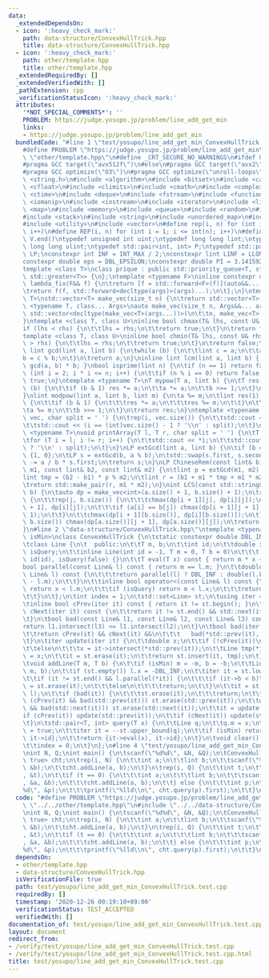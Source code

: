```yaml
---
data:
  _extendedDependsOn:
  - icon: ':heavy_check_mark:'
    path: data-structure/ConvexHullTrick.hpp
    title: data-structure/ConvexHullTrick.hpp
  - icon: ':heavy_check_mark:'
    path: other/template.hpp
    title: other/template.hpp
  _extendedRequiredBy: []
  _extendedVerifiedWith: []
  _pathExtension: cpp
  _verificationStatusIcon: ':heavy_check_mark:'
  attributes:
    '*NOT_SPECIAL_COMMENTS*': ''
    PROBLEM: https://judge.yosupo.jp/problem/line_add_get_min
    links:
    - https://judge.yosupo.jp/problem/line_add_get_min
  bundledCode: "#line 1 \"test/yosupo/line_add_get_min_ConvexHullTrick.test.cpp\"\n\
    #define PROBLEM \"https://judge.yosupo.jp/problem/line_add_get_min\"\n#line 2\
    \ \"other/template.hpp\"\n#define _CRT_SECURE_NO_WARNINGS\n#ifdef ONLINE_JUDGE\n\
    #pragma GCC target(\"avx512f\")\n#else\n#pragma GCC target(\"avx2\")\n#endif\n\
    #pragma GCC optimize(\"O3\")\n#pragma GCC optimize(\"unroll-loops\")\n#include\
    \ <string.h>\n#include <algorithm>\n#include <bitset>\n#include <cassert>\n#include\
    \ <cfloat>\n#include <climits>\n#include <cmath>\n#include <complex>\n#include\
    \ <ctime>\n#include <deque>\n#include <fstream>\n#include <functional>\n#include\
    \ <iomanip>\n#include <iostream>\n#include <iterator>\n#include <list>\n#include\
    \ <map>\n#include <memory>\n#include <queue>\n#include <random>\n#include <set>\n\
    #include <stack>\n#include <string>\n#include <unordered_map>\n#include <unordered_set>\n\
    #include <utility>\n#include <vector>\n#define rep(i, n) for (int i = 0; i < int(n);\
    \ i++)\n#define REP(i, n) for (int i = 1; i <= int(n); i++)\n#define all(V) V.begin(),\
    \ V.end()\ntypedef unsigned int uint;\ntypedef long long lint;\ntypedef unsigned\
    \ long long ulint;\ntypedef std::pair<int, int> P;\ntypedef std::pair<lint, lint>\
    \ LP;\nconstexpr int INF = INT_MAX / 2;\nconstexpr lint LINF = LLONG_MAX / 2;\n\
    constexpr double eps = DBL_EPSILON;\nconstexpr double PI = 3.141592653589793238462643383279;\n\
    template <class T>\nclass prique : public std::priority_queue<T, std::vector<T>,\
    \ std::greater<T>> {\n};\ntemplate <typename F>\ninline constexpr decltype(auto)\
    \ lambda_fix(F&& f) {\n\treturn [f = std::forward<F>(f)](auto&&... args) {\n\t\
    \treturn f(f, std::forward<decltype(args)>(args)...);\n\t};\n}\ntemplate <typename\
    \ T>\nstd::vector<T> make_vec(size_t n) {\n\treturn std::vector<T>(n);\n}\ntemplate\
    \ <typename T, class... Args>\nauto make_vec(size_t n, Args&&... args) {\n\treturn\
    \ std::vector<decltype(make_vec<T>(args...))>(\n\t\tn, make_vec<T>(std::forward<Args>(args)...));\n\
    }\ntemplate <class T, class U>\ninline bool chmax(T& lhs, const U& rhs) {\n\t\
    if (lhs < rhs) {\n\t\tlhs = rhs;\n\t\treturn true;\n\t}\n\treturn false;\n}\n\
    template <class T, class U>\ninline bool chmin(T& lhs, const U& rhs) {\n\tif (lhs\
    \ > rhs) {\n\t\tlhs = rhs;\n\t\treturn true;\n\t}\n\treturn false;\n}\ninline\
    \ lint gcd(lint a, lint b) {\n\twhile (b) {\n\t\tlint c = a;\n\t\ta = b;\n\t\t\
    b = c % b;\n\t}\n\treturn a;\n}\ninline lint lcm(lint a, lint b) { return a /\
    \ gcd(a, b) * b; }\nbool isprime(lint n) {\n\tif (n == 1) return false;\n\tfor\
    \ (int i = 2; i * i <= n; i++) {\n\t\tif (n % i == 0) return false;\n\t}\n\treturn\
    \ true;\n}\ntemplate <typename T>\nT mypow(T a, lint b) {\n\tT res(1);\n\twhile\
    \ (b) {\n\t\tif (b & 1) res *= a;\n\t\ta *= a;\n\t\tb >>= 1;\n\t}\n\treturn res;\n\
    }\nlint modpow(lint a, lint b, lint m) {\n\ta %= m;\n\tlint res(1);\n\twhile (b)\
    \ {\n\t\tif (b & 1) {\n\t\t\tres *= a;\n\t\t\tres %= m;\n\t\t}\n\t\ta *= a;\n\t\
    \ta %= m;\n\t\tb >>= 1;\n\t}\n\treturn res;\n}\ntemplate <typename T>\nvoid printArray(std::vector<T>&\
    \ vec, char split = ' ') {\n\trep(i, vec.size()) {\n\t\tstd::cout << vec[i];\n\
    \t\tstd::cout << (i == (int)vec.size() - 1 ? '\\n' : split);\n\t}\n}\ntemplate\
    \ <typename T>\nvoid printArray(T l, T r, char split = ' ') {\n\tT rprev = std::prev(r);\n\
    \tfor (T i = l; i != r; i++) {\n\t\tstd::cout << *i;\n\t\tstd::cout << (i == rprev\
    \ ? '\\n' : split);\n\t}\n}\nLP extGcd(lint a, lint b) {\n\tif (b == 0) return\
    \ {1, 0};\n\tLP s = extGcd(b, a % b);\n\tstd::swap(s.first, s.second);\n\ts.second\
    \ -= a / b * s.first;\n\treturn s;\n}\nLP ChineseRem(const lint& b1, const lint&\
    \ m1, const lint& b2, const lint& m2) {\n\tlint p = extGcd(m1, m2).first;\n\t\
    lint tmp = (b2 - b1) * p % m2;\n\tlint r = (b1 + m1 * tmp + m1 * m2) % (m1 * m2);\n\
    \treturn std::make_pair(r, m1 * m2);\n}\nint LCS(const std::string& a, const std::string&\
    \ b) {\n\tauto dp = make_vec<int>(a.size() + 1, b.size() + 1);\n\trep(i, a.size())\
    \ {\n\t\trep(j, b.size()) {\n\t\t\tchmax(dp[i + 1][j], dp[i][j]);\n\t\t\tchmax(dp[i][j\
    \ + 1], dp[i][j]);\n\t\t\tif (a[i] == b[j]) chmax(dp[i + 1][j + 1], dp[i][j] +\
    \ 1);\n\t\t}\n\t\tchmax(dp[i + 1][b.size()], dp[i][b.size()]);\n\t}\n\trep(j,\
    \ b.size()) chmax(dp[a.size()][j + 1], dp[a.size()][j]);\n\treturn dp[a.size()][b.size()];\n\
    }\n#line 2 \"data-structure/ConvexHullTrick.hpp\"\ntemplate <typename T, bool\
    \ isMin>\nclass ConvexHullTrick {\n\tstatic constexpr double DBL_INF = DBL_MAX;\n\
    \tclass Line {\n\t  public:\n\t\tT m, b;\n\t\tint id;\n\t\tdouble x;\n\t\tbool\
    \ isQuery;\n\t\tinline Line(int id = -1, T m = 0, T b = 0)\n\t\t\t: m(m), b(b),\
    \ id(id), isQuery(false) {}\n\t\tT eval(T x) const { return m * x + b; }\n\t\t\
    bool parallel(const Line& l) const { return m == l.m; }\n\t\tdouble intersect(const\
    \ Line& l) const {\n\t\t\treturn parallel(l) ? DBL_INF : double(l.b - b) / (m\
    \ - l.m);\n\t\t}\n\t\tinline bool operator<(const Line& l) const {\n\t\t\tif (l.isQuery)\
    \ return x < l.m;\n\t\t\tif (isQuery) return m < l.x;\n\t\t\treturn m < l.m;\n\
    \t\t}\n\t};\n\tint index = 1;\n\tstd::set<Line> st;\n\tusing iter = typename std::set<Line>::iterator;\n\
    \tinline bool cPrev(iter it) const { return it != st.begin(); }\n\tinline bool\
    \ cNext(iter it) const {\n\t\treturn it != st.end() && std::next(it) != st.end();\n\
    \t}\n\tbool bad(const Line& l1, const Line& l2, const Line& l3) const {\n\t\t\
    return l1.intersect(l3) <= l1.intersect(l2);\n\t}\n\tbool bad(iter it) const {\n\
    \t\treturn cPrev(it) && cNext(it) &&\n\t\t\t   bad(*std::prev(it), *it, *std::next(it));\n\
    \t}\n\titer update(iter it) {\n\t\tdouble x;\n\t\tif (!cPrev(it))\n\t\t\tx = -DBL_INF;\n\
    \t\telse\n\t\t\tx = it->intersect(*std::prev(it));\n\t\tLine tmp(*it);\n\t\ttmp.x\
    \ = x;\n\t\tit = st.erase(it);\n\t\treturn st.insert(it, tmp);\n\t}\n\n  public:\n\
    \tvoid addLine(T m, T b) {\n\t\tif (isMin) m = -m, b = -b;\n\t\tLine l(index++,\
    \ m, b);\n\t\tif (st.empty()) l.x = -DBL_INF;\n\t\titer it = st.lower_bound(l);\n\
    \t\tif (it != st.end() && l.parallel(*it)) {\n\t\t\tif (it->b < b)\n\t\t\t\tit\
    \ = st.erase(it);\n\t\t\telse\n\t\t\t\treturn;\n\t\t}\n\t\tit = st.insert(it,\
    \ l);\n\t\tif (bad(it)) {\n\t\t\tst.erase(it);\n\t\t\treturn;\n\t\t}\n\t\twhile\
    \ (cPrev(it) && bad(std::prev(it))) st.erase(std::prev(it));\n\t\twhile (cNext(it)\
    \ && bad(std::next(it))) st.erase(std::next(it));\n\t\tit = update(it);\n\t\t\
    if (cPrev(it)) update(std::prev(it));\n\t\tif (cNext(it)) update(std::next(it));\n\
    \t}\n\tstd::pair<T, int> query(T x) {\n\t\tLine q;\n\t\tq.m = x;\n\t\tq.isQuery\
    \ = true;\n\t\titer it = --st.upper_bound(q);\n\t\tif (isMin) return {-it->eval(x),\
    \ it->id};\n\t\treturn {it->eval(x), it->id};\n\t}\n\tvoid clear() {\n\t\tst.clear();\n\
    \t\tindex = 0;\n\t}\n};\n#line 4 \"test/yosupo/line_add_get_min_ConvexHullTrick.test.cpp\"\
    \nint N, Q;\nint main() {\n\tscanf(\"%d%d\", &N, &Q);\n\tConvexHullTrick<lint,\
    \ true> cht;\n\trep(i, N) {\n\t\tint a;\n\t\tlint b;\n\t\tscanf(\"%d%lld\", &a,\
    \ &b);\n\t\tcht.addLine(a, b);\n\t}\n\trep(i, Q) {\n\t\tint t;\n\t\tscanf(\"%d\"\
    , &t);\n\t\tif (t == 0) {\n\t\t\tint a;\n\t\t\tlint b;\n\t\t\tscanf(\"%d%lld\"\
    , &a, &b);\n\t\t\tcht.addLine(a, b);\n\t\t} else {\n\t\t\tint p;\n\t\t\tscanf(\"\
    %d\", &p);\n\t\t\tprintf(\"%lld\\n\", cht.query(p).first);\n\t\t}\n\t}\n}\n"
  code: "#define PROBLEM \"https://judge.yosupo.jp/problem/line_add_get_min\"\n#include\
    \ \"../../other/template.hpp\"\n#include \"../../data-structure/ConvexHullTrick.hpp\"\
    \nint N, Q;\nint main() {\n\tscanf(\"%d%d\", &N, &Q);\n\tConvexHullTrick<lint,\
    \ true> cht;\n\trep(i, N) {\n\t\tint a;\n\t\tlint b;\n\t\tscanf(\"%d%lld\", &a,\
    \ &b);\n\t\tcht.addLine(a, b);\n\t}\n\trep(i, Q) {\n\t\tint t;\n\t\tscanf(\"%d\"\
    , &t);\n\t\tif (t == 0) {\n\t\t\tint a;\n\t\t\tlint b;\n\t\t\tscanf(\"%d%lld\"\
    , &a, &b);\n\t\t\tcht.addLine(a, b);\n\t\t} else {\n\t\t\tint p;\n\t\t\tscanf(\"\
    %d\", &p);\n\t\t\tprintf(\"%lld\\n\", cht.query(p).first);\n\t\t}\n\t}\n}\n"
  dependsOn:
  - other/template.hpp
  - data-structure/ConvexHullTrick.hpp
  isVerificationFile: true
  path: test/yosupo/line_add_get_min_ConvexHullTrick.test.cpp
  requiredBy: []
  timestamp: '2020-12-26 00:19:10+09:00'
  verificationStatus: TEST_ACCEPTED
  verifiedWith: []
documentation_of: test/yosupo/line_add_get_min_ConvexHullTrick.test.cpp
layout: document
redirect_from:
- /verify/test/yosupo/line_add_get_min_ConvexHullTrick.test.cpp
- /verify/test/yosupo/line_add_get_min_ConvexHullTrick.test.cpp.html
title: test/yosupo/line_add_get_min_ConvexHullTrick.test.cpp
---
```

